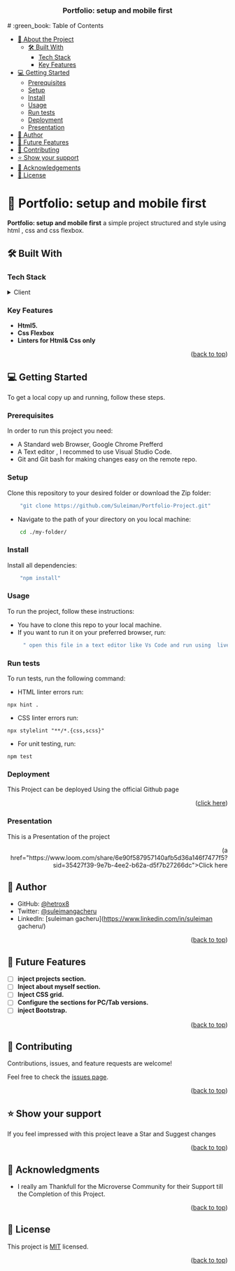 <a name="readme-top"></a>

<div align="center">
  <h3><b>Portfolio: setup and mobile first</b></h3>
</div>
# :green_book: Table of Contents

- [:book: About the Project](#about-project)
  - [🛠 Built With](#built-with)
    - [Tech Stack](#tech-stack)
    - [Key Features](#key-features)
- [:computer: Getting Started](#getting-started)
  - [Prerequisites](#prerequisites)
  - [Setup](#setup)
  - [Install](#install)
  - [Usage](#usage)
  - [Run tests](#run-tests)
  - [Deployment](#deployment)
  - [Presentation](#Presentation)
- [:bust_in_silhouette: Author](#author)
- [:telescope: Future Features](#future-features)
- [:handshake: Contributing](#contributing)
- [:star:️ Show your support](#support)
- [:pray: Acknowledgements](#acknowledgements)
- [:memo: License](#license)

# :book: Portfolio: setup and mobile first <a name="about-project"></a>

**Portfolio: setup and mobile first** a simple project structured and style using html , css and css flexbox.

## 🛠 Built With <a name="built-with"></a>

### Tech Stack <a name="tech-stack"></a>

<details>
  <summary>Client</summary>
  <ul>
    <li><a href="https://www.w3schools.com/html/">HTML</a></li>
    <li><a href="https://www.w3schools.com/css/">CSS</a></li>
    <li><a href="https://www.freecodecamp.org/news/css-flexbox-complete-guide/">FlexBox </a></li>
  </ul>
</details>

### Key Features <a name="key-features"></a>

- **Html5.**
- **Css Flexbox**
- **Linters for Html& Css only**


<p align="right">(<a href="#readme-top">back to top</a>)</p>

## :computer: Getting Started <a name="getting-started"></a>

To get a local copy up and running, follow these steps.

### Prerequisites

In order to run this project you need:

- A Standard web Browser, Google Chrome Prefferd
- A Text editor , I recommed to use Visual Studio Code.
- Git and Git bash for making changes easy on the remote repo.

### Setup

Clone this repository to your desired folder or download the Zip folder:

```sh
    "git clone https://github.com/Suleiman/Portfolio-Project.git"
```

- Navigate to the path of your directory on you local machine:

```sh
    cd ./my-folder/
```

### Install

Install all dependencies:

```sh
    "npm install"
```

### Usage

To run the project, follow these instructions:

- You have to clone this repo to your local machine.
- If you want to run it on your preferred browser, run:

```sh
     " open this file in a text editor like Vs Code and run using  live Server"
```

### Run tests

To run tests, run the following command:

- HTML linter errors run:

```
npx hint .
```

- CSS linter errors run:

```
npx stylelint "**/*.{css,scss}"
```

- For unit testing, run:

```
npm test
```

### Deployment <a name="deployment"></a>

This Project can be deployed Using the official Github page

<p align="right">(<a href="https://hetrox8.github.io/portfolio1/">click here</a>)</p>


### Presentation <a name="presentation"></a>

This is a Presentation of the project 
<p align="right">(a href="https://www.loom.com/share/6e90f587957140afb5d36a146f7477f5?sid=35427f39-9e7b-4ee2-b62a-d5f7b27266dc">Click here </a></p>



## :bust_in_silhouette: Author <a name="author"></a>

- GitHub: [@hetrox8](https://github.com/hetrox8)
- Twitter: [@suleimangacheru](https://twitter.com/suleimangacheru)
- LinkedIn: [suleiman gacheru](https://www.linkedin.com/in/suleiman gacheru/)

<p align="right">(<a href="#readme-top">back to top</a>)</p>

## :telescope: Future Features <a name="future-features"></a>

- [ ] **inject projects section.**
- [ ] **Inject about myself section.**
- [ ] **Inject CSS grid.**
- [ ] **Configure  the sections for PC/Tab versions.**
- [ ] **inject Bootstrap.**

<p align="right">(<a href="#readme-top">back to top</a>)</p>

## :handshake: Contributing <a name="contributing"></a>

Contributions, issues, and feature requests are welcome!

Feel free to check the [issues page](../../issues/).

<p align="right">(<a href="#readme-top">back to top</a>)</p>

## :star:️ Show your support <a name="support"></a>
If you feel impressed with this project leave a Star and Suggest changes

<p align="right">(<a href="#readme-top">back to top</a>)</p>

## :pray: Acknowledgments <a name="acknowledgements"></a>

- I really am Thankfull for the Microverse Community for their Support till the Completion of this Project.

<p align="right">(<a href="#readme-top">back to top</a>)</p>

## :memo: License <a name="license"></a>

This project is [MIT](./MIT.md) licensed.

<p align="right">(<a href="#readme-top">back to top</a>)</p>
